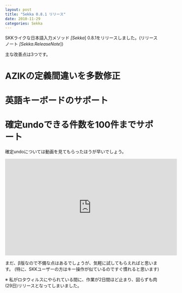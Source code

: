 ```yaml
---
layout: post
title: "Sekka 0.8.1 リリース"
date: 2010-11-29
categories: Sekka
---
```

SKKライクな日本語入力メソッド *[Sekka*] 0.8.1をリリースしました。(リリースノート *[Sekka.ReleaseNote*])

主な改善点は3つです。
# AZIKの定義間違いを多数修正
# 英語キーボードのサポート
# 確定undoできる件数を100件までサポート

確定undoについては動画を見てもらったほうが早いでしょう。
 <iframe width="560" height="315" src="https://www.youtube.com/embed/wFKNnMkQQOY" frameborder="0" allowfullscreen></iframe>

まだ、β版なので不備な点はあるでしょうが、気軽に試してもらえればと思います。
(特に、SKKユーザーの方はキー操作が似ているのですぐ慣れると思います)

※ 私がロタウィルスにやられている間に、作業が2日間ほど止まり、図らずも肉(29日)リリースとなってしまいました。
